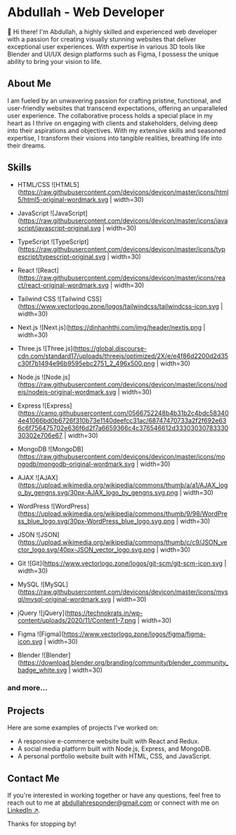 # Abdullah - Web Developer

👋 Hi there! I'm Abdullah, a highly skilled and experienced web developer with a passion for creating visually stunning websites that deliver exceptional user experiences. With expertise in various 3D tools like Blender and UI/UX design platforms such as Figma, I possess the unique ability to bring your vision to life.

## About Me

I am fueled by an unwavering passion for crafting pristine, functional, and user-friendly websites that transcend expectations, offering an unparalleled user experience. The collaborative process holds a special place in my heart as I thrive on engaging with clients and stakeholders, delving deep into their aspirations and objectives. With my extensive skills and seasoned expertise, I transform their visions into tangible realities, breathing life into their dreams.

## Skills

- HTML/CSS
  ![HTML5](https://raw.githubusercontent.com/devicons/devicon/master/icons/html5/html5-original-wordmark.svg | width=30)

- JavaScript
  ![JavaScript](https://raw.githubusercontent.com/devicons/devicon/master/icons/javascript/javascript-original.svg | width=30)

- TypeScript
  ![TypeScript](https://raw.githubusercontent.com/devicons/devicon/master/icons/typescript/typescript-original.svg | width=30)

- React
  ![React](https://raw.githubusercontent.com/devicons/devicon/master/icons/react/react-original-wordmark.svg | width=30)

- Tailwind CSS
  ![Tailwind CSS](https://www.vectorlogo.zone/logos/tailwindcss/tailwindcss-icon.svg | width=30)

- Next.js
  ![Next.js](https://dinhanhthi.com/img/header/nextjs.png | width=30)

- Three.js
  ![Three.js](https://global.discourse-cdn.com/standard17/uploads/threejs/optimized/2X/e/e4f86d2200d2d35c30f7b1494e96b9595ebc2751_2_496x500.png | width=30)

- Node.js
  ![Node.js](https://raw.githubusercontent.com/devicons/devicon/master/icons/nodejs/nodejs-original-wordmark.svg | width=30)

- Express
  ![Express](https://camo.githubusercontent.com/0566752248b4b31b2c4bdc583404e41066bd0b6726f310b73e1140deefcc31ac/68747470733a2f2f692e636c6f756475702e636f6d2f7a6659366c4c376546612d3330303078333030302e706e67 | width=30)

- MongoDB
  ![MongoDB](https://raw.githubusercontent.com/devicons/devicon/master/icons/mongodb/mongodb-original-wordmark.svg | width=30)

- AJAX
  ![AJAX](https://upload.wikimedia.org/wikipedia/commons/thumb/a/a1/AJAX_logo_by_gengns.svg/30px-AJAX_logo_by_gengns.svg.png | width=30)

- WordPress
  ![WordPress](https://upload.wikimedia.org/wikipedia/commons/thumb/9/98/WordPress_blue_logo.svg/30px-WordPress_blue_logo.svg.png | width=30)

- JSON
  ![JSON](https://upload.wikimedia.org/wikipedia/commons/thumb/c/c9/JSON_vector_logo.svg/40px-JSON_vector_logo.svg.png | width=30)

- Git
  ![Git](https://www.vectorlogo.zone/logos/git-scm/git-scm-icon.svg | width=30)

- MySQL
  ![MySQL](https://raw.githubusercontent.com/devicons/devicon/master/icons/mysql/mysql-original-wordmark.svg | width=30)

- jQuery
  ![jQuery](https://technokrats.in/wp-content/uploads/2020/11/Content1-7.png | width=30)

- Figma
  ![Figma](https://www.vectorlogo.zone/logos/figma/figma-icon.svg | width=30)

- Blender
  ![Blender](https://download.blender.org/branding/community/blender_community_badge_white.svg | width=30)

### and more...

## Projects

Here are some examples of projects I've worked on:

- A responsive e-commerce website built with React and Redux.
- A social media platform built with Node.js, Express, and MongoDB.
- A personal portfolio website built with HTML, CSS, and JavaScript.

## Contact Me

If you're interested in working together or have any questions, feel free to reach out to me at [abdullahresponder@gmail.com](mailto:abdullahresponder@gmail.com) or connect with me on [LinkedIn ↗](https://www.linkedin.com/in/abdullah-future-b52323280/).

Thanks for stopping by!
